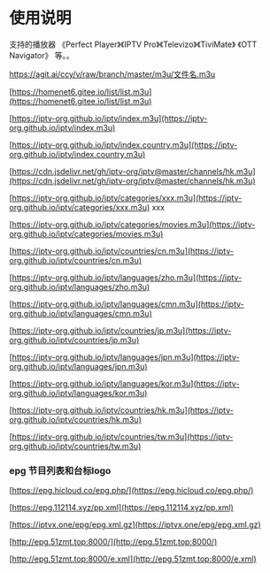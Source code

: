 # 使用说明

支持的播放器 《Perfect Player》《IPTV Pro》《Televizo》《TiviMate》 《OTT Navigator》 等。。

https://agit.ai/ccy/v/raw/branch/master/m3u/文件名.m3u

[https://homenet6.gitee.io/list/list.m3u](https://homenet6.gitee.io/list/list.m3u)

[https://iptv-org.github.io/iptv/index.m3u](https://iptv-org.github.io/iptv/index.m3u)  

[https://iptv-org.github.io/iptv/index.country.m3u](https://iptv-org.github.io/iptv/index.country.m3u)  

[https://cdn.jsdelivr.net/gh/iptv-org/iptv@master/channels/hk.m3u](https://cdn.jsdelivr.net/gh/iptv-org/iptv@master/channels/hk.m3u)

[https://iptv-org.github.io/iptv/categories/xxx.m3u](https://iptv-org.github.io/iptv/categories/xxx.m3u)   xxx

[https://iptv-org.github.io/iptv/categories/movies.m3u](https://iptv-org.github.io/iptv/categories/movies.m3u)

[https://iptv-org.github.io/iptv/countries/cn.m3u](https://iptv-org.github.io/iptv/countries/cn.m3u)

[https://iptv-org.github.io/iptv/languages/zho.m3u](https://iptv-org.github.io/iptv/languages/zho.m3u)

[https://iptv-org.github.io/iptv/languages/cmn.m3u](https://iptv-org.github.io/iptv/languages/cmn.m3u)

[https://iptv-org.github.io/iptv/countries/jp.m3u](https://iptv-org.github.io/iptv/countries/jp.m3u)

[https://iptv-org.github.io/iptv/languages/jpn.m3u](https://iptv-org.github.io/iptv/languages/jpn.m3u)

[https://iptv-org.github.io/iptv/languages/kor.m3u](https://iptv-org.github.io/iptv/languages/kor.m3u)

[https://iptv-org.github.io/iptv/countries/hk.m3u](https://iptv-org.github.io/iptv/countries/hk.m3u)

[https://iptv-org.github.io/iptv/countries/tw.m3u](https://iptv-org.github.io/iptv/countries/tw.m3u)

### epg 节目列表和台标logo

[https://epg.hicloud.co/epg.php/](https://epg.hicloud.co/epg.php/)

[https://epg.112114.xyz/pp.xml](https://epg.112114.xyz/pp.xml)

[https://iptvx.one/epg/epg.xml.gz](https://iptvx.one/epg/epg.xml.gz)

[http://epg.51zmt.top:8000/](http://epg.51zmt.top:8000/)

[http://epg.51zmt.top:8000/e.xml](http://epg.51zmt.top:8000/e.xml)






